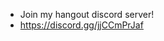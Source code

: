 - Join my hangout discord server!
- https://discord.gg/jjCCmPrJaf

<!---
oliver194/oliver194 is a ✨ special ✨ repository because its `README.md` (this file) appears on your GitHub profile.
You can click the Preview link to take a look at your changes.
--->
